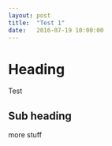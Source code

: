 ```yaml
---
layout: post
title:  "Test 1"
date:   2016-07-19 10:00:00
---
```


# Heading

Test

## Sub heading
more stuff
